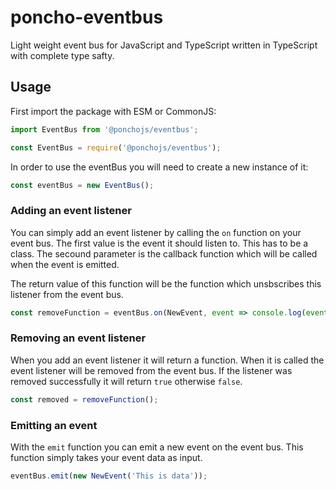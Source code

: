 # poncho-eventbus

Light weight event bus for JavaScript and TypeScript written in TypeScript with complete type safty.

## Usage

First import the package with ESM or CommonJS:

```js
import EventBus from '@ponchojs/eventbus';

const EventBus = require('@ponchojs/eventbus');
```

In order to use the eventBus you will need to create a new instance of it:

```js
const eventBus = new EventBus();
```

### Adding an event listener

You can simply add an event listener by calling the `on` function on your event bus.
The first value is the event it should listen to. This has to be a class.
The secound parameter is the callback function which will be called when the event is emitted.

The return value of this function will be the function which unsbscribes this listener from the event bus.

```js
const removeFunction = eventBus.on(NewEvent, event => console.log(event));
```

### Removing an event listener

When you add an event listener it will return a function. When it is called the event listener will be removed from the event bus.
If the listener was removed successfully it will return `true` otherwise `false`.

```js
const removed = removeFunction();
```

### Emitting an event

With the `emit` function you can emit a new event on the event bus. This function simply takes your event data as input.

```js
eventBus.emit(new NewEvent('This is data'));
```